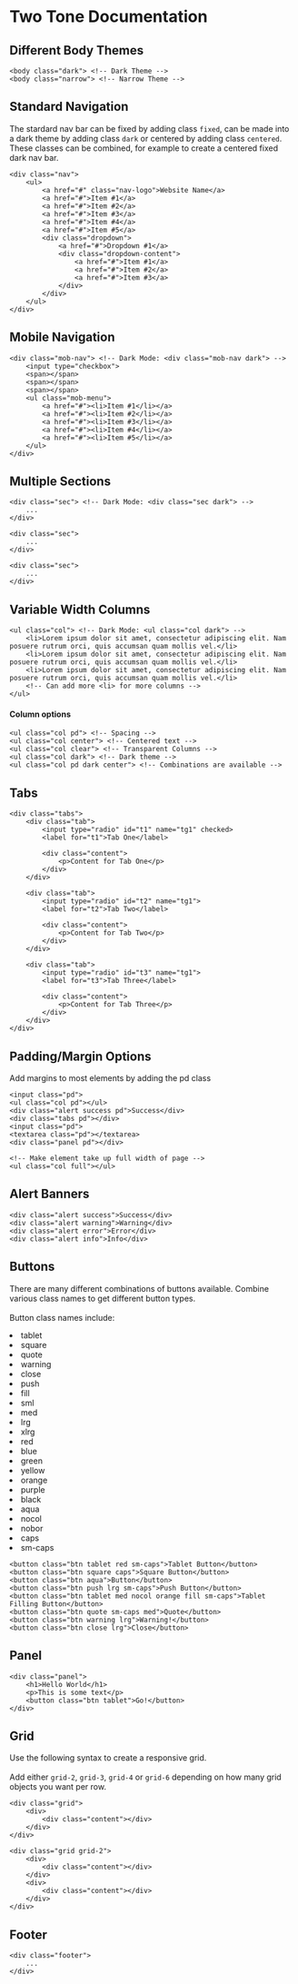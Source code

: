 <h1>Two Tone Documentation</h1>

<h2>Different Body Themes</h2>

```
<body class="dark"> <!-- Dark Theme -->
<body class="narrow"> <!-- Narrow Theme -->
```

<h2>Standard Navigation</h2>

The stardard nav bar can be fixed by adding class `fixed`, can be made into a dark theme by adding class `dark` or centered by adding class `centered`. These classes can be combined, for example to create a centered fixed dark nav bar.

```
<div class="nav">
	<ul>
		<a href="#" class="nav-logo">Website Name</a>
		<a href="#">Item #1</a>
		<a href="#">Item #2</a>
		<a href="#">Item #3</a>
		<a href="#">Item #4</a>
		<a href="#">Item #5</a>
		<div class="dropdown">
		  	<a href="#">Dropdown #1</a>
		  	<div class="dropdown-content">
		    	<a href="#">Item #1</a>
		    	<a href="#">Item #2</a>
		    	<a href="#">Item #3</a>
		  	</div>
		</div>
	</ul>
</div>
```

<h2>Mobile Navigation</h2>

```
<div class="mob-nav"> <!-- Dark Mode: <div class="mob-nav dark"> -->
	<input type="checkbox">
	<span></span>
	<span></span>
	<span></span>
	<ul class="mob-menu">
		<a href="#"><li>Item #1</li></a>
		<a href="#"><li>Item #2</li></a>
		<a href="#"><li>Item #3</li></a>
		<a href="#"><li>Item #4</li></a>
		<a href="#"><li>Item #5</li></a>
	</ul>
</div>
```

<h2>Multiple Sections</h2>

```
<div class="sec"> <!-- Dark Mode: <div class="sec dark"> -->
	...
</div>

<div class="sec">
	...
</div>

<div class="sec">
	...
</div>
```

<h2>Variable Width Columns</h2>

```
<ul class="col"> <!-- Dark Mode: <ul class="col dark"> -->
	<li>Lorem ipsum dolor sit amet, consectetur adipiscing elit. Nam posuere rutrum orci, quis accumsan quam mollis vel.</li>
	<li>Lorem ipsum dolor sit amet, consectetur adipiscing elit. Nam posuere rutrum orci, quis accumsan quam mollis vel.</li>
	<li>Lorem ipsum dolor sit amet, consectetur adipiscing elit. Nam posuere rutrum orci, quis accumsan quam mollis vel.</li>
	<!-- Can add more <li> for more columns -->
</ul>
```

<h4>Column options</h4>

```
<ul class="col pd"> <!-- Spacing -->
<ul class="col center"> <!-- Centered text -->
<ul class="col clear"> <!-- Transparent Columns -->
<ul class="col dark"> <!-- Dark theme -->
<ul class="col pd dark center"> <!-- Combinations are available -->
```

<h2>Tabs</h2>

```
<div class="tabs">
	<div class="tab">
		<input type="radio" id="t1" name="tg1" checked>
		<label for="t1">Tab One</label>

		<div class="content">
			<p>Content for Tab One</p>
		</div> 
	</div>

	<div class="tab">
		<input type="radio" id="t2" name="tg1">
		<label for="t2">Tab Two</label>

		<div class="content">
			<p>Content for Tab Two</p>
		</div> 
	</div>

	<div class="tab">
		<input type="radio" id="t3" name="tg1">
		<label for="t3">Tab Three</label>

		<div class="content">
			<p>Content for Tab Three</p>
		</div> 
	</div>
</div> 
```

<h2>Padding/Margin Options</h2>

Add margins to most elements by adding the pd class

```
<input class="pd">
<ul class="col pd"></ul>
<div class="alert success pd">Success</div>
<div class="tabs pd"></div>
<input class="pd">
<textarea class="pd"></textarea>
<div class="panel pd"></div>

<!-- Make element take up full width of page -->
<ul class="col full"></ul>
```

<h2>Alert Banners</h2>

```
<div class="alert success">Success</div>
<div class="alert warning">Warning</div>
<div class="alert error">Error</div>
<div class="alert info">Info</div>
```

<h2>Buttons</h2>

There are many different combinations of buttons available. Combine various class names to get different button types.
<br><br>
Button class names include:
<br>

<li>tablet</li>
<li>square</li>
<li>quote</li>
<li>warning</li>
<li>close</li>
<li>push</li>
<li>fill</li>
<li>sml</li>
<li>med</li>
<li>lrg</li>
<li>xlrg</li>
<li>red</li>
<li>blue</li>
<li>green</li>
<li>yellow</li>
<li>orange</li>
<li>purple</li>
<li>black</li>
<li>aqua</li>
<li>nocol</li>
<li>nobor</li>
<li>caps</li>
<li>sm-caps</li>


```
<button class="btn tablet red sm-caps">Tablet Button</button>
<button class="btn square caps">Square Button</button>
<button class="btn aqua">Button</button>
<button class="btn push lrg sm-caps">Push Button</button>
<button class="btn tablet med nocol orange fill sm-caps">Tablet Filling Button</button>
<button class="btn quote sm-caps med">Quote</button>
<button class="btn warning lrg">Warning!</button>
<button class="btn close lrg">Close</button> 
```

<h2>Panel</h2>

```
<div class="panel">
	<h1>Hello World</h1>
	<p>This is some text</p>
	<button class="btn tablet">Go!</button>
</div>
```

<h2>Grid</h2>

Use the following syntax to create a responsive grid.
<br><br>
Add either `grid-2`, `grid-3`, `grid-4` or `grid-6` depending on how many grid objects you want per row.

```
<div class="grid">
	<div>
		<div class="content"></div>
	</div>
</div>

<div class="grid grid-2">
	<div>
		<div class="content"></div>
	</div>
	<div>
		<div class="content"></div>
	</div>
</div>
```

<h2>Footer</h2>

```
<div class="footer">
	...
</div> 
```